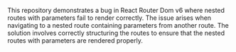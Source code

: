 This repository demonstrates a bug in React Router Dom v6 where nested routes with parameters fail to render correctly. The issue arises when navigating to a nested route containing parameters from another route. The solution involves correctly structuring the routes to ensure that the nested routes with parameters are rendered properly.